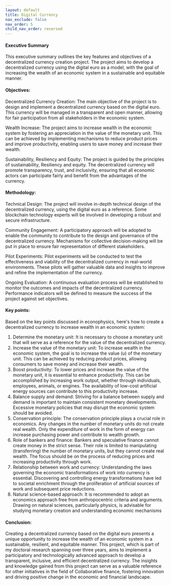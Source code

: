 ```yaml
---
layout: default
title: Digital Currency
nav_exclude: false
nav_order: 5
child_nav_order: reversed
---
```


 
 
 
#### Executive Summary

This executive summary outlines the key features and objectives of a decentralized currency creation project. The project aims to develop a decentralized currency using the digital euro as a model, with the goal of increasing the wealth of an economic system in a sustainable and equitable manner.

#### Objectives:

Decentralized Currency Creation: The main objective of the project is to design and implement a decentralized currency based on the digital euro. This currency will be managed in a transparent and open manner, allowing for fair participation from all stakeholders in the economic system.

Wealth Increase: The project aims to increase wealth in the economic system by fostering an appreciation in the value of the monetary unit. This can be achieved by implementing mechanisms to reduce product prices and improve productivity, enabling users to save money and increase their wealth.

Sustainability, Resiliency and Equity: The project is guided by the principles of sustainability, Resiliency and equity. The decentralized currency will promote transparency, trust, and inclusivity, ensuring that all economic actors can participate fairly and benefit from the advantages of the currency.

#### Methodology:

Technical Design: The project will involve in-depth technical design of the decentralized currency, using the digital euro as a reference. Some blockchain technology experts will be involved in developing a robust and secure infrastructure.

Community Engagement: A participatory approach will be adopted to enable the community to contribute to the design and governance of the decentralized currency. Mechanisms for collective decision-making will be put in place to ensure fair representation of different stakeholders.

Pilot Experiments: Pilot experiments will be conducted to test the effectiveness and viability of the decentralized currency in real-world environments. These pilots will gather valuable data and insights to improve and refine the implementation of the currency.

Ongoing Evaluation: A continuous evaluation process will be established to monitor the outcomes and impacts of the decentralized currency. Performance indicators will be defined to measure the success of the project against set objectives.

#### Key points: 

Based on the key points discussed in econophysics, here's how to create a decentralized currency to increase wealth in an economic system:
<ol>
<li>Determine the monetary unit: It is necessary to choose a monetary unit that will serve as a reference for the value of the decentralized currency.</li>

<li>Increase the value of the monetary unit: To increase wealth in the economic system, the goal is to increase the value (u) of the monetary unit. This can be achieved by reducing product prices, allowing consumers to save money and increase their wealth.</li>

<li>Boost productivity: To lower prices and increase the value of the monetary unit, it is essential to enhance productivity. This can be accomplished by increasing work output, whether through individuals, employees, animals, or engines. The availability of low-cost artificial energy sources can contribute to this productivity increase.</li>

<li>Balance supply and demand: Striving for a balance between supply and demand is important to maintain consistent monetary developments. Excessive monetary policies that may disrupt the economic system should be avoided.</li>

<li>Conservation principle: The conservation principle plays a crucial role in economics. Any changes in the number of monetary units do not create real wealth. Only the expenditure of work in the form of energy can increase purchasing power and contribute to wealth growth.</li>

<li>Role of bankers and finance: Bankers and speculative finance cannot create money in the strict sense. Their role is limited to manipulating (transferring) the number of monetary units, but they cannot create real wealth. The focus should be on the process of reducing prices and increasing productivity through work.</li>

<li>Relationship between work and currency: Understanding the laws governing the economic transformations of work into currency is essential. Discovering and controlling energy transformations have led to societal enrichment through the proliferation of artificial sources of work and subsequent price reductions.</li>

<li>Natural science-based approach: It is recommended to adopt an economics approach free from anthropocentric criteria and arguments. Drawing on natural sciences, particularly physics, is advisable for studying monetary creation and understanding economic mechanisms</li>

</ol>

#### Conclusion:
Creating a decentralized currency based on the digital euro presents a unique opportunity to increase the wealth of an economic system in a sustainable, resilient, and equitable manner. This project, which is part of my doctoral research spanning over three years, aims to implement a participatory and technologically advanced approach to develop a transparent, inclusive, and efficient decentralized currency. The insights and knowledge gained from this project can serve as a valuable reference for other initiatives in the field of Collaborative finance, fostering innovation and driving positive change in the economic and financial landscape.
